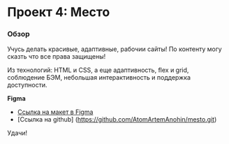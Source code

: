 # Проект 4: Место

### Обзор

Учусь делать красивые, адаптивные, рабочии сайты!
По контенту могу сказть что все права защищены!

Из технологий: HTML и CSS, а еще адаптивность, flex и grid, соблюдение БЭМ, небольшая интерактивность и поддержка доступности.

**Figma**

* [Ссылка на макет в Figma](https://www.figma.com/file/StZjf8HnoeLdiXS7dYrLAh/JavaScript.-Sprint-4)
* [Ссылка на github] (https://github.com/AtomArtemAnohin/mesto.git)

Удачи!